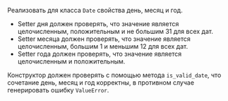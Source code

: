 Реализовать для класса `Date` свойства день, месяц и год.
- Setter дня должен проверять, что значение является целочисленным, положительным и не большим 31 для всех дат.
- Setter месяца должен проверять, что значение является целочисленным, большим 1 и меньшим 12 для всех дат.
- Setter года должен проверять, что значение является целочисленным и положительным.

Конструктор должен проверять с помощью метода `is_valid_date`, что сочетание день, месяц и год корректны, 
в противном случае генерировать ошибку `ValueError`.

